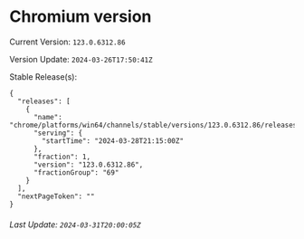 # Chromium version

Current Version: `123.0.6312.86`

Version Update: `2024-03-26T17:50:41Z`

Stable Release(s):
```
{
  "releases": [
    {
      "name": "chrome/platforms/win64/channels/stable/versions/123.0.6312.86/releases/1711660500",
      "serving": {
        "startTime": "2024-03-28T21:15:00Z"
      },
      "fraction": 1,
      "version": "123.0.6312.86",
      "fractionGroup": "69"
    }
  ],
  "nextPageToken": ""
}
```

###### Last Update: `2024-03-31T20:00:05Z`
        